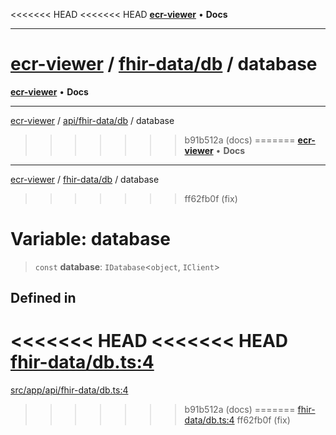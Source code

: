 <<<<<<< HEAD
<<<<<<< HEAD
[**ecr-viewer**](../../../README.md) • **Docs**

***

[ecr-viewer](../../../README.md) / [fhir-data/db](../README.md) / database
=======
[**ecr-viewer**](../../../../README.md) • **Docs**

***

[ecr-viewer](../../../../README.md) / [api/fhir-data/db](../README.md) / database
>>>>>>> b91b512a (docs)
=======
[**ecr-viewer**](../../../README.md) • **Docs**

***

[ecr-viewer](../../../README.md) / [fhir-data/db](../README.md) / database
>>>>>>> ff62fb0f (fix)

# Variable: database

> `const` **database**: `IDatabase`\<`object`, `IClient`\>

## Defined in

<<<<<<< HEAD
<<<<<<< HEAD
[fhir-data/db.ts:4](https://github.com/CDCgov/phdi/blob/dbe13517da6c10296fb0f8b7c72a5ebb1d47f2c7/containers/ecr-viewer/src/app/api/fhir-data/db.ts#L4)
=======
[src/app/api/fhir-data/db.ts:4](https://github.com/CDCgov/phdi/blob/55d1a87d29da9da2522ba2a73bc122cba666b133/containers/ecr-viewer/src/app/api/fhir-data/db.ts#L4)
>>>>>>> b91b512a (docs)
=======
[fhir-data/db.ts:4](https://github.com/CDCgov/phdi/blob/dbe13517da6c10296fb0f8b7c72a5ebb1d47f2c7/containers/ecr-viewer/src/app/api/fhir-data/db.ts#L4)
>>>>>>> ff62fb0f (fix)
